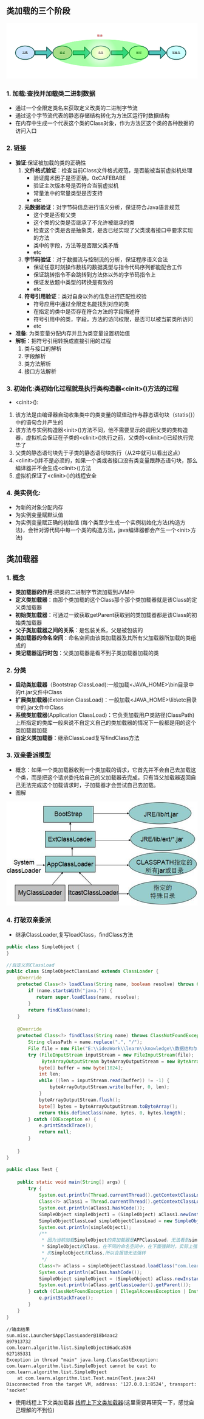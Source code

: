 ## 类加载的三个阶段

![](../../image/类加载过程.png)

### 1. 加载:查找并加载类二进制数据
  - 通过一个全限定类名来获取定义改类的二进制字节流
  - 通过这个字节流代表的静态存储结构转化为方法区运行时数据结构
  - 在内存中生成一个代表这个类的Class对象，作为方法区这个类的各种数据的访问入口

###  2. 链接

- **验证**:保证被加载的类的正确性
  1. **文件格式验证**：检查当前Class文件格式规范，是否能被当前虚拟机处理
     - 验证魔术因子是否正确，0xCAFEBABE
     - 验证主次版本号是否符合当前虚拟机
     - 常量池中的常量类型是否支持
     - etc
  2. **元数据验证**：对字节码信息进行语义分析，保证符合Java语言规范
     - 这个类是否有父类
     - 这个类的父类是否继承了不允许被继承的类
     - 检查这个类是否是抽象类，是否已经实现了父类或者接口中要求实现的方法
     - 类中的字段，方法等是否跟父类矛盾
     - etc
  3.  **字节码验证**：对于数据流与控制流的分析，保证程序语义合法
      - 保证任意时刻操作数栈的数据类型与指令代码序列都能配合工作
      - 保证跳转指令不会跳转到方法体以外的字节码指令上
      - 保证发放题中类型的转换是有效的
      - etc
  4. **符号引用验证**：类对自身以外的信息进行匹配性校验
     - 符号应用中通过全限定名能找到对应的类
     - 在指定的类中是否存在符合方法的字段描述符
     - 符号引用中的类，字段，方法的访问权限，是否可以被当前类所访问
     - etc
- **准备**: 为类变量分配内存并且为类变量设置初始值
- **解析**：把符号引用转换成直接引用的过程
  1. 类与接口的解析
  2. 字段解析
  3. 类方法解析
  4. 接口方法解析

### 3. 初始化:类初始化过程就是执行类构造器&lt;cinit&gt;()方法的过程
  - &lt;cinit&gt;():

1. 该方法是由编译器自动收集类中的类变量的赋值动作与静态语句块（statis{}）中的语句合并产生的
2. 该方法与实例构造器&lt;init>()方法不同，他不需要显示的调用父类的类构造器，虚拟机会保证在子类的&lt;clinit>()执行之前，父类的&lt;clinit>()已经执行完毕了
3. 父类的静态语句块先于子类的静态语句块执行（从2中就可以看出这点）
4. &lt;clinit>()并不是必须的，如果一个类或者接口没有类变量跟静态语句块，那么编译器并不会生成&lt;clinit>()方法
5. 虚拟机保证了&lt;clinit>()的线程安全
### 4. 类实例化:
- 为新的对象分配内存
- 为实例变量赋默认值
- 为实例变量赋正确的初始值
(每个类至少生成一个实例初始化方法(构造方法)，会针对源代码中每一个类的构造方法，java编译器都会产生一个&lt;init>方法)

## 类加载器

### 1. 概念

- **类加载器的作用**:把类的二进制字节流加载到JVM中
- **定义类加载器**：由那个类加载的这个Class那个那个类加载器就是该Class的定义类加载器
- **初始类加载器**：可通过一致获取getParent获取到的类加载器都是该Class的初始类加载器
- **父子类加载器之间的关系**：是包装关系，父是被包装的
- **类加载器的命名空间**：命名空间由该类加载器及其所有父加载器所加载的类组成的
- **类记载器运行时包**：父类加载器是看不到子类加载器加载的类

### 2. 分类

- **启动类加载器**（Bootstrap ClassLoad):一般加载<JAVA_HOME>\bin目录中的rt.jar文件中Class
- **扩展类加载器**(Extension ClassLoad)：一般加载<JAVA_HOME>\lib\etc目录中的.jar文件中Class
- **系统类加载器**(Application ClassLoad)：它负责加载用户类路径(ClassPath)上所指定的类库一般来说不自定义自己的类加载器的情况下一般都是用的这个类加载器加载
- **自定义类加载器**：继承ClassLoad复写findClass方法

### 3. 双亲委派模型

- 概念：如果一个类加载器收到一个类加载的请求，它首先并不会自己去加载这个类，而是把这个请求委托给自己的父加载器去完成，只有当父加载器返回自己无法完成这个加载请求时，子加载器才会尝试自己去加载。
- 图解

![](../../image/类加载器.jpg)

### 4. 打破双亲委派
- 继承ClassLoader,复写loadClass，findClass方法
```Java
public class SimpleObject {
}
```

```Java
//自定义的ClassLoad
public class SimpleObjectClassLoad extends ClassLoader {
    @Override
    protected Class<?> loadClass(String name, boolean resolve) throws ClassNotFoundException {
        if (name.startsWith("java.")) {
           return super.loadClass(name, resolve);
        }
        return findClass(name);
    }

    @Override
    protected Class<?> findClass(String name) throws ClassNotFoundException {
        String classPath = name.replace(".", "/");
        File file = new File("E:\\ideaWork\\learn\\knowledge\\数据结构与算法\\常见算法\\target\\classes\\" + classPath + ".class");
        try (FileInputStream inputStream = new FileInputStream(file);
             ByteArrayOutputStream byteArrayOutputStream = new ByteArrayOutputStream()) {
            byte[] buffer = new byte[1024];
            int len;
            while ((len = inputStream.read(buffer)) != -1) {
                byteArrayOutputStream.write(buffer, 0, len);
            }
            byteArrayOutputStream.flush();
            byte[] bytes = byteArrayOutputStream.toByteArray();
            return this.defineClass(name, bytes, 0, bytes.length);
        } catch (IOException e) {
            e.printStackTrace();
            return null;
        }

    }
}
```

```java
public class Test {

    public static void main(String[] args) {
        try {
            System.out.println(Thread.currentThread().getContextClassLoader());
            Class<?> aClass1 = Thread.currentThread().getContextClassLoader().loadClass("com.learn.algorithm.list.SimpleObject");
            System.out.println(aClass1.hashCode());
            SimpleObject simpleObject1 = (SimpleObject) aClass1.newInstance();
            SimpleObjectClassLoad simpleObjectClassLoad = new SimpleObjectClassLoad();
            System.out.println(simpleObject1);
            /**
             * 因为当前加载SimpleObject的类加载器是APPClassLoad，无法看到simpleObjectClassLoad加载的
             * SimpleObject的Class，在不同的命名空间中，在下面强转时，实际上强转的是APPClassLoad下
             * 的SimpleObject的Class,所以会报错无法强转
             */
            Class<?> aClass = simpleObjectClassLoad.loadClass("com.learn.algorithm.list.SimpleObject", false);
            System.out.println(aClass.hashCode());
            SimpleObject simpleObject = (SimpleObject) aClass.newInstance();
            System.out.println(aClass.getClassLoader().getParent());
        } catch (ClassNotFoundException | IllegalAccessException | InstantiationException e) {
            e.printStackTrace();
        }
    }
}
```

```text
//输出结果
sun.misc.Launcher$AppClassLoader@18b4aac2
897913732
com.learn.algorithm.list.SimpleObject@6adca536
627185331
Exception in thread "main" java.lang.ClassCastException: com.learn.algorithm.list.SimpleObject cannot be cast to com.learn.algorithm.list.SimpleObject
	at com.learn.algorithm.list.Test.main(Test.java:24)
Disconnected from the target VM, address: '127.0.0.1:8524', transport: 'socket'
```
- 使用线程上下文类加载器
[线程上下文类加载器](https://blog.csdn.net/zhoudaxia/article/details/35897057)(这里需要再研究一下，感觉自己理解的不到位)



